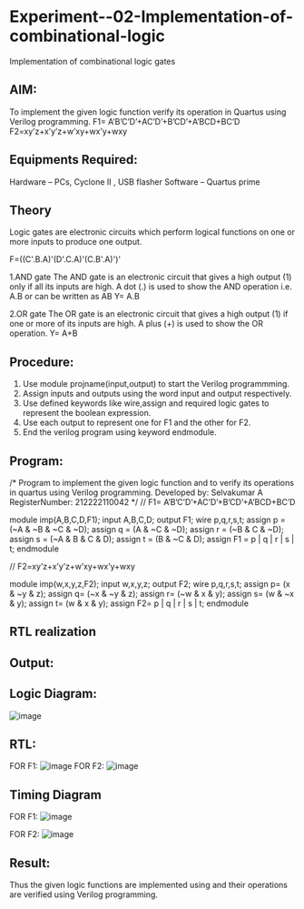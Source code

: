 # Experiment--02-Implementation-of-combinational-logic
Implementation of combinational logic gates
 
## AIM:
To implement the given logic function verify its operation in Quartus using Verilog programming.
 F1= A’B’C’D’+AC’D’+B’CD’+A’BCD+BC’D
F2=xy’z+x’y’z+w’xy+wx’y+wxy
 
 
 
## Equipments Required:
Hardware – PCs, Cyclone II , USB flasher
Software – Quartus prime


## Theory
 Logic gates are electronic circuits which perform logical functions on one or more inputs to produce one output.

F=((C'.B.A)'(D'.C.A)'(C.B'.A)')'

1.AND gate The AND gate is an electronic circuit that gives a high output (1) only if all its inputs are high. A dot (.) is used to show the AND operation i.e. A.B or can be written as AB Y= A.B

2.OR gate The OR gate is an electronic circuit that gives a high output (1) if one or more of its inputs are high. A plus (+) is used to show the OR operation. Y= A+B

## Procedure:
1. Use module projname(input,output) to start the Verilog programmming.
2. Assign inputs and outputs using the word input and output respectively.
3. Use defined keywords like wire,assign and required logic gates to represent the boolean expression.
4. Use each output to represent one for F1 and the other for F2.
5. End the verilog program using keyword endmodule.

## Program:
/*
Program to implement the given logic function and to verify its operations in quartus using Verilog programming.
Developed by: Selvakumar A
RegisterNumber:  212222110042
*/
// F1= A’B’C’D’+AC’D’+B’CD’+A’BCD+BC’D

module imp(A,B,C,D,F1);
input A,B,C,D;
output F1;
wire p,q,r,s,t;
assign p = (~A & ~B & ~C & ~D);
assign q = (A & ~C & ~D);
assign r = (~B & C & ~D);
assign s = (~A & B & C & D);
assign t = (B & ~C & D);
assign F1 = p | q | r | s | t;
endmodule

// F2=xy’z+x’y’z+w’xy+wx’y+wxy

module imp(w,x,y,z,F2);
input w,x,y,z;
output F2;
wire p,q,r,s,t;
assign p= (x & ~y & z);
assign q= (~x & ~y & z);
assign r= (~w & x & y);
assign s= (w & ~x & y);
assign t= (w & x & y);
assign F2= p | q | r | s | t;
endmodule
## RTL realization

## Output:
## Logic Diagram:
![image](https://user-images.githubusercontent.com/120643262/234795929-d143f08b-0a71-4fd1-9a09-14f9f4340fb6.png)

## RTL:
FOR F1:
![image](https://user-images.githubusercontent.com/120643262/234796111-ad6bd50c-e40c-4c4b-9571-32a02085742a.png)
FOR F2:
![image](https://user-images.githubusercontent.com/120643262/234796527-d29e5583-e2f4-4a8f-b9fe-a894fb7b41b4.png)

## Timing Diagram
FOR F1:
![image](https://user-images.githubusercontent.com/120643262/234796605-0933bdff-6b59-449d-a6c9-601d0f96434e.png)

FOR F2:
![image](https://user-images.githubusercontent.com/120643262/234797196-a34d9b01-534a-4808-9ec9-8a4e62bee86a.png)

## Result:
Thus the given logic functions are implemented using  and their operations are verified using Verilog programming.
